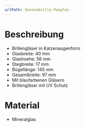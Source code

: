 ```yaml
---
urlPath: Sonnenbrille-Peoples
---
```


# Beschreibung

- Brillengläser in Katzenaugenform
- Glasbreite: 40 mm
- Glashoehe: 56 mm
- Stegbreite: 17 mm
- Bügellänge: 145 mm
- Gesamtbreite: 97 mm
- Mit blaufarbenen Gläsern
- Brillengläser mit UV Schutz

# Material

- Mineralglas
